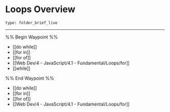 # Loops Overview
 
```ccard
type: folder_brief_live
```
 
---

%% Begin Waypoint %%
- [[do while]]
- [[for in]]
- [[for of]]
- [[Web Dev/4 - JavaScript/4.1 - Fundamental/Loops/for]]
- [[while]]

%% End Waypoint %%
- [[do while]]
- [[for in]]
- [[for of]]
- [[Web Dev/4 - JavaScript/4.1 - Fundamental/Loops/for]]